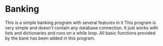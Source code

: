# Banking
This is a simple banking program with several features in it
This program is very simple and doesn't contain any database connection. It just works with lists and dictionaries and runs on a while loop. All basic functions provided by the bank has been added in this program.
